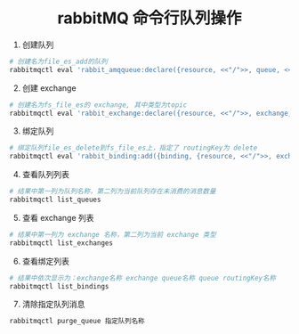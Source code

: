 # <center>rabbitMQ 命令行队列操作
1. 创建队列

```bash
# 创建名为file_es_add的队列
rabbitmqctl eval 'rabbit_amqqueue:declare({resource, <<"/">>, queue, <<"file_es_add">>}, true, false, [], none).'
```

2. 创建 exchange

```bash
# 创建名为fs_file_es的 exchange, 其中类型为topic
rabbitmqctl eval 'rabbit_exchange:declare({resource, <<"/">>, exchange, <<"fs_file_es">>}, topic, true, false, false, []).'
```

3. 绑定队列

```bash
# 绑定队列file_es_delete到fs_file_es上，指定了 routingKey为 delete
rabbitmqctl eval 'rabbit_binding:add({binding, {resource, <<"/">>, exchange, <<"fs_file_es">>}, <<"delete">>, {resource, <<"/">>, queue, <<"file_es_delete">>}, []}).'
```

4. 查看队列列表

```bash
# 结果中第一列为队列名称，第二列为当前队列存在未消费的消息数量
rabbitmqctl list_queues
```

5. 查看 exchange 列表

```bash
# 结果中第一列为 exchange 名称，第二列为当前 exchange 类型
rabbitmqctl list_exchanges
```

6. 查看绑定列表

```bash
# 结果中依次显示为：exchange名称 exchange queue名称 queue routingKey名称
rabbitmqctl list_bindings
```

7. 清除指定队列消息

```bash
rabbitmqctl purge_queue 指定队列名称
```